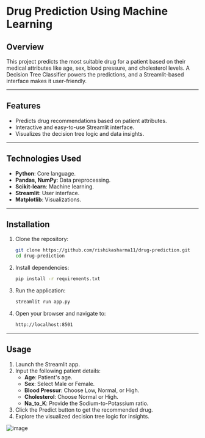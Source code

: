# **Drug Prediction Using Machine Learning**

## **Overview**
This project predicts the most suitable drug for a patient based on their medical attributes like age, sex, blood pressure, and cholesterol levels. A Decision Tree Classifier powers the predictions, and a Streamlit-based interface makes it user-friendly.

---

## **Features**
- Predicts drug recommendations based on patient attributes.
- Interactive and easy-to-use Streamlit interface.
- Visualizes the decision tree logic and data insights.

---

## **Technologies Used**
- **Python**: Core language.
- **Pandas, NumPy**: Data preprocessing.
- **Scikit-learn**: Machine learning.
- **Streamlit**: User interface.
- **Matplotlib**: Visualizations.

---

## **Installation**
1. Clone the repository:
   ```bash
   git clone https://github.com/rishikasharma11/drug-prediction.git
   cd drug-prediction

2. Install dependencies:
   ```bash
   pip install -r requirements.txt

3. Run the application:
   ```bash
   streamlit run app.py

4. Open your browser and navigate to:
   ```bash
   http://localhost:8501

---

## **Usage**
1. Launch the Streamlit app.
2. Input the following patient details:
    - **Age**: Patient's age.
    - **Sex**: Select Male or Female.
    - **Blood Pressur**: Choose Low, Normal, or High.
    - **Cholesterol**: Choose Normal or High.
    - **Na_to_K**: Provide the Sodium-to-Potassium ratio.
3. Click the Predict button to get the recommended drug.
4. Explore the visualized decision tree logic for insights.
   
![image](https://github.com/user-attachments/assets/3fe0cf19-70bd-412d-a3a4-e39bcdda63f5)


